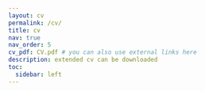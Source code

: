 ```yaml
---
layout: cv
permalink: /cv/
title: cv
nav: true
nav_order: 5
cv_pdf: CV.pdf # you can also use external links here
description: extended cv can be downloaded
toc:
  sidebar: left
---
```

